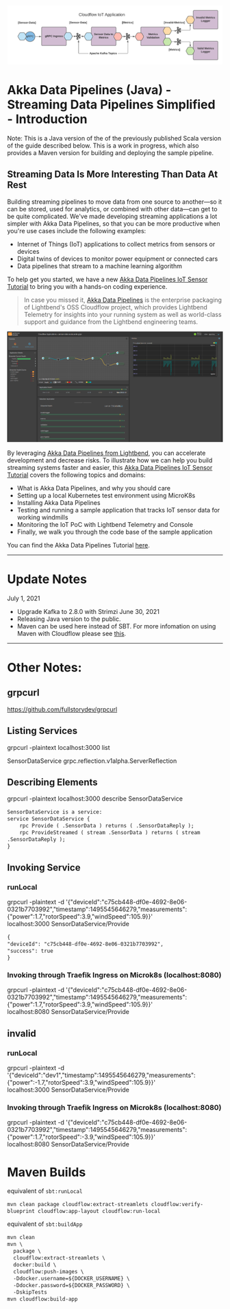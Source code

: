 ![Akka Data Pipelines](adp.png)
# Akka Data Pipelines (Java) - Streaming Data Pipelines Simplified - Introduction

Note: This is a Java version of the of the previously published Scala version of the guide described below. This is a work in progress, which also provides a Maven version for building and deploying the sample pipeline. 

## Streaming Data Is More Interesting Than Data At Rest

Building streaming pipelines to move data from one source to another—so it can be stored, used for analytics, or combined with other data—can get to be quite complicated. We've made developing streaming applications a lot simpler with Akka Data Pipelines, so that you can be more productive when you're use cases include the following examples:

- Internet of Things (IoT) applications to collect metrics from sensors or devices
- Digital twins of devices to monitor power equipment or connected cars
- Data pipelines that stream to a machine learning algorithm

To help get you started, we have a new [Akka Data Pipelines IoT Sensor Tutorial](https://developer.lightbend.com/guides/akka-data-pipelines-iot-sensor-tutorial/) to bring you with a hands-on coding experience.

> In case you missed it, [Akka Data Pipelines](https://www.lightbend.com/akka-data-pipelines) is the enterprise packaging of Lightbend's OSS Cloudflow project, which provides Lightbend Telemetry for insights into your running system as well as world-class support and guidance from the Lightbend engineering teams.

![Console Akka Data Pipelines](console.png)

By leveraging [Akka Data Pipelines from Lightbend](https://www.lightbend.com/akka-data-pipelines), you can accelerate development and decrease risks. To illustrate how we can help you build streaming systems faster and easier, this [Akka Data Pipelines IoT Sensor Tutorial](https://developer.lightbend.com/guides/akka-data-pipelines-iot-sensor-tutorial/) covers the following topics and domains:

- What is Akka Data Pipelines, and why you should care
- Setting up a local Kubernetes test environment using MicroK8s
- Installing Akka Data Pipelines
- Testing and running a sample application that tracks IoT sensor data for working windmills
- Monitoring the IoT PoC with Lightbend Telemetry and Console
- Finally, we walk you through the code base of the sample application

You can find the Akka Data Pipelines Tutorial [here](https://developer.lightbend.com/guides/akka-data-pipelines-iot-sensor-tutorial/).


---
# Update Notes
July 1, 2021 
- Upgrade Kafka to 2.8.0 with Strimzi
June 30, 2021 
- Releasing Java version to the public.
- Maven can be used here instead of SBT. For more infomation on using Maven with Cloudflow please see [this](https://cloudflow.io/docs/current/develop/maven-support.html).
---
# Other Notes:

## grpcurl
https://github.com/fullstorydev/grpcurl

## Listing Services
grpcurl -plaintext localhost:3000 list

SensorDataService
grpc.reflection.v1alpha.ServerReflection

## Describing Elements
grpcurl -plaintext localhost:3000 describe SensorDataService

```
SensorDataService is a service:
service SensorDataService {
    rpc Provide ( .SensorData ) returns ( .SensorDataReply );
    rpc ProvideStreamed ( stream .SensorData ) returns ( stream .SensorDataReply );
}
```

## Invoking Service

### runLocal

grpcurl -plaintext -d '{"deviceId":"c75cb448-df0e-4692-8e06-0321b7703992","timestamp":1495545646279,"measurements":{"power":1.7,"rotorSpeed":3.9,"windSpeed":105.9}}' \
localhost:3000 SensorDataService/Provide
```
{
"deviceId": "c75cb448-df0e-4692-8e06-0321b7703992",
"success": true
}
```

### Invoking through Traefik Ingress on Microk8s (localhost:8080)
grpcurl -plaintext -d '{"deviceId":"c75cb448-df0e-4692-8e06-0321b7703992","timestamp":1495545646279,"measurements":{"power":1.7,"rotorSpeed":3.9,"windSpeed":105.9}}' \
localhost:8080 SensorDataService/Provide

## invalid

### runLocal
grpcurl -plaintext -d '{"deviceId":"dev1","timestamp":1495545646279,"measurements":
{"power":-1.7,"rotorSpeed":3.9,"windSpeed":105.9}}' \
localhost:3000 SensorDataService/Provide

### Invoking through Traefik Ingress on Microk8s (localhost:8080)
grpcurl -plaintext -d '{"deviceId":"c75cb448-df0e-4692-8e06-0321b7703992","timestamp":1495545646279,"measurements":{"power":1.7,"rotorSpeed":-3.9,"windSpeed":105.9}}' \
localhost:8080 SensorDataService/Provide


# Maven Builds

equivalent of `sbt:runLocal`
        
```
mvn clean package cloudflow:extract-streamlets cloudflow:verify-blueprint cloudflow:app-layout cloudflow:run-local
```

equivalent of `sbt:buildApp`

```
mvn clean
mvn \
  package \
  cloudflow:extract-streamlets \
  docker:build \
  cloudflow:push-images \
  -Ddocker.username=${DOCKER_USERNAME} \
  -Ddocker.password=${DOCKER_PASSWORD} \
  -DskipTests
mvn cloudflow:build-app
```